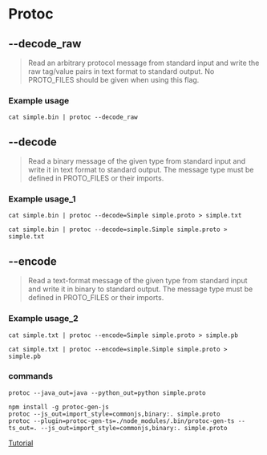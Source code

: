 # Protoc

## --decode_raw

> Read an arbitrary protocol message from standard input and write the raw tag/value pairs in text format to standard output.
> No PROTO_FILES should be given when using this flag.

### Example usage

```shell
cat simple.bin | protoc --decode_raw
```

## --decode

> Read a binary message of the given type from standard input and write it in text format to standard output. The message
> type must be defined in PROTO_FILES or their imports.

### Example usage_1

```shell
cat simple.bin | protoc --decode=Simple simple.proto > simple.txt
```

```shell
cat simple.bin | protoc --decode=simple.Simple simple.proto > simple.txt
```

## --encode

> Read a text-format message of the given type from standard input and write it in binary to standard output. The message
> type must be defined in PROTO_FILES or their imports.

### Example usage_2

```shell
cat simple.txt | protoc --encode=Simple simple.proto > simple.pb
```

```shell
cat simple.txt | protoc --encode=simple.Simple simple.proto > simple.pb
```

### commands

```shell
protoc --java_out=java --python_out=python simple.proto

npm install -g protoc-gen-js
protoc --js_out=import_style=commonjs,binary:. simple.proto
protoc --plugin=protoc-gen-ts=./node_modules/.bin/protoc-gen-ts --ts_out=. --js_out=import_style=commonjs,binary:. simple.proto
```

[Tutorial](https://medium.com/@guptaaashutosh/how-to-generate-grpc-code-in-javascript-8c70d3540c20)
